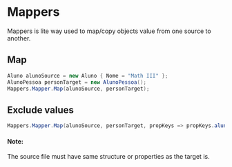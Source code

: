 # Mappers

Mappers is lite way used to map/copy objects value from one source to another.



## Map

```csharp
Aluno alunoSource = new Aluno { Nome = "Math III" };
AlunoPessoa personTarget = new AlunoPessoa();
Mappers.Mapper.Map(alunoSource, personTarget); 
```



## Exclude values

```csharp
Mappers.Mapper.Map(alunoSource, personTarget, propKeys => propKeys.alunoID);
```



#### Note:

The source file must have same structure or properties as the target is. 